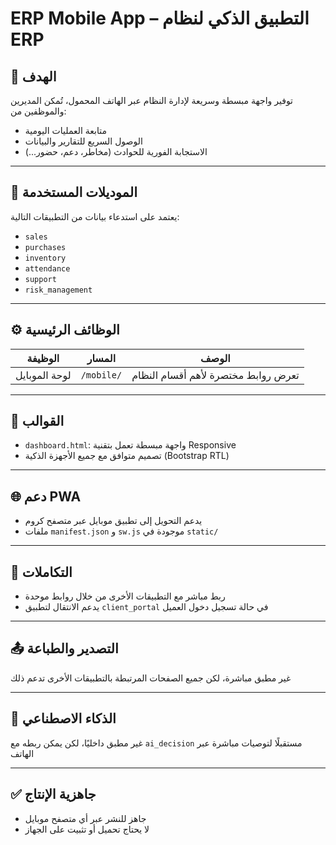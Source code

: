 # ERP Mobile App – التطبيق الذكي لنظام ERP

## 🎯 الهدف
توفير واجهة مبسطة وسريعة لإدارة النظام عبر الهاتف المحمول، تُمكن المديرين والموظفين من:
- متابعة العمليات اليومية
- الوصول السريع للتقارير والبيانات
- الاستجابة الفورية للحوادث (مخاطر، دعم، حضور...)

---

## 🧩 الموديلات المستخدمة
يعتمد على استدعاء بيانات من التطبيقات التالية:
- `sales`
- `purchases`
- `inventory`
- `attendance`
- `support`
- `risk_management`

---

## ⚙️ الوظائف الرئيسية

| الوظيفة | المسار | الوصف |
|---------|--------|--------|
| لوحة الموبايل | `/mobile/` | تعرض روابط مختصرة لأهم أقسام النظام |

---

## 📄 القوالب

- `dashboard.html`: واجهة مبسطة تعمل بتقنية Responsive
- تصميم متوافق مع جميع الأجهزة الذكية (Bootstrap RTL)

---

## 🌐 دعم PWA

- يدعم التحويل إلى تطبيق موبايل عبر متصفح كروم
- ملفات `manifest.json` و `sw.js` موجودة في `static/`

---

## 🔁 التكاملات

- ربط مباشر مع التطبيقات الأخرى من خلال روابط موحدة
- يدعم الانتقال لتطبيق `client_portal` في حالة تسجيل دخول العميل

---

## 📤 التصدير والطباعة
غير مطبق مباشرة، لكن جميع الصفحات المرتبطة بالتطبيقات الأخرى تدعم ذلك

---

## 🧠 الذكاء الاصطناعي
غير مطبق داخليًا، لكن يمكن ربطه مع `ai_decision` مستقبلًا لتوصيات مباشرة عبر الهاتف

---

## ✅ جاهزية الإنتاج
- جاهز للنشر عبر أي متصفح موبايل
- لا يحتاج تحميل أو تثبيت على الجهاز
